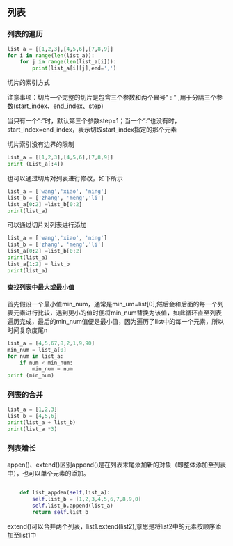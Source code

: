 ## 列表

### 列表的遍历

```python
list_a = [[1,2,3],[4,5,6],[7,8,9]]
for i in range(len(list_a)):
    for j in range(len(list_a[i])):
        print(list_a[i][j],end=',')
```

切片的索引方式

注意事项：切片一个完整的切片是包含三个参数和两个冒号" : " ,用于分隔三个参数(start_index、end_index、step)

当只有一个“:”时，默认第三个参数step=1；当一个“:”也没有时，start_index=end_index，表示切取start_index指定的那个元素

切片索引没有边界的限制

```Python
List_a = [[1,2,3],[4,5,6],[7,8,9]]
print (List_a[:4])
```

也可以通过切片对列表进行修改，如下所示

```python
list_a = ['wang','xiao', 'ning']
list_b = ['zhang', 'meng','li']
list_a[0:2] =list_b[0:2]
print(list_a)
```

可以通过切片对列表进行添加

```python
list_a = ['wang','xiao', 'ning']
list_b = ['zhang', 'meng','li']
list_a[0:2] =list_b[0:2]
print(list_a)
list_a[1:2] = list_b
print(list_a)
```

#### 查找列表中最大或最小值

首先假设一个最小值min_num，通常是min_um=list[0],然后会和后面的每一个列表元素进行比较，遇到更小的值时便将min_num替换为该值，如此循环直至列表遍历完成，最后的min_num值便是最小值，因为遍历了list中的每一个元素，所以时间复杂度尾n

```python
list_a = [4,5,67,8,2,1,9,90]
min_num = list_a[0]
for num in list_a:
    if num < min_num:
        min_num = num
print (min_num)
```

### 列表的合并

```python
list_a = [1,2,3]
list_b = [4,5,6]
print(list_a + list_b)
print(list_a *3)
```

### 列表增长

appen()、extend()区别append()是在列表末尾添加新的对象（即整体添加至列表中），也可以单个元素的添加。

```Python

    def list_appden(self,list_a):
        self.list_b = [1,2,3,4,5,6,7,8,9,0]
        self.list_b.append(list_a)
        return self.list_b
```

extend()可以合并两个列表，list1.extend(list2),意思是将list2中的元素按顺序添加至list1中
